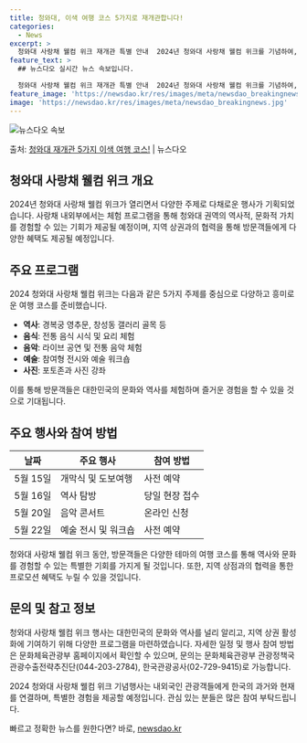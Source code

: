 ```yaml
---
title: 청와대, 이색 여행 코스 5가지로 재개관합니다!
categories:
  - News
excerpt: >
  청와대 사랑채 웰컴 위크 재개관 특별 안내  2024년 청와대 사랑채 웰컴 위크를 기념하여, 역사적 유물과 …
feature_text: >
  ## 뉴스다오 실시간 뉴스 속보입니다.

  청와대 사랑채 웰컴 위크 재개관 특별 안내  2024년 청와대 사랑채 웰컴 위크를 기념하여, 역사적 유물과 …
feature_image: 'https://newsdao.kr/res/images/meta/newsdao_breakingnews.jpg'
image: 'https://newsdao.kr/res/images/meta/newsdao_breakingnews.jpg'
---
```


![뉴스다오 속보](https://newsdao.kr/res/images/meta/newsdao_breakingnews.jpg)

<p>출처: <a href="https://newsdao.kr/4254" rel="dofollow">청와대 재개관 5가지 이색 여행 코스!</a> | 뉴스다오</p>

## 청와대 사랑채 웰컴 위크 개요

2024년 청와대 사랑채 웰컴 위크가 열리면서 다양한 주제로 다채로운 행사가 기획되었습니다. 사랑채 내외부에서는 체험 프로그램을 통해 청와대 권역의 역사적, 문화적 가치를 경험할 수 있는 기회가 제공될 예정이며, 지역 상권과의 협력을 통해 방문객들에게 다양한 혜택도 제공될 예정입니다.

## 주요 프로그램

2024 청와대 사랑채 웰컴 위크는 다음과 같은 5가지 주제를 중심으로 다양하고 흥미로운 여행 코스를 준비했습니다.
- **역사**: 경복궁 영추문, 창성동 갤러리 골목 등
- **음식**: 전통 음식 시식 및 요리 체험
- **음악**: 라이브 공연 및 전통 음악 체험
- **예술**: 참여형 전시와 예술 워크숍
- **사진**: 포토존과 사진 강좌

이를 통해 방문객들은 대한민국의 문화와 역사를 체험하며 즐거운 경험을 할 수 있을 것으로 기대됩니다.

## 주요 행사와 참여 방법

날짜 | 주요 행사 | 참여 방법
---|---|---
5월 15일 | 개막식 및 도보여행 | 사전 예약
5월 16일 | 역사 탐방 | 당일 현장 접수
5월 20일 | 음악 콘서트 | 온라인 신청
5월 22일 | 예술 전시 및 워크숍 | 사전 예약

청와대 사랑채 웰컴 위크 동안, 방문객들은 다양한 테마의 여행 코스를 통해 역사와 문화를 경험할 수 있는 특별한 기회를 가지게 될 것입니다. 또한, 지역 상점과의 협력을 통한 프로모션 혜택도 누릴 수 있을 것입니다.

## 문의 및 참고 정보

청와대 사랑채 웰컴 위크 행사는 대한민국의 문화와 역사를 널리 알리고, 지역 상권 활성화에 기여하기 위해 다양한 프로그램을 마련하였습니다. 자세한 일정 및 행사 참여 방법은 문화체육관광부 홈페이지에서 확인할 수 있으며, 문의는 문화체육관광부 관광정책국 관광수출전략추진단(044-203-2784), 한국관광공사(02-729-9415)로 가능합니다.

2024 청와대 사랑채 웰컴 위크 기념행사는 내외국인 관광객들에게 한국의 과거와 현재를 연결하며, 특별한 경험을 제공할 예정입니다. 관심 있는 분들은 많은 참여 부탁드립니다. 

빠르고 정확한 뉴스를 원한다면? 바로, <a href="https://newsdao.kr" rel="dofollow">newsdao.kr</a>


